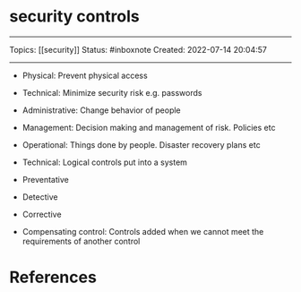 # security controls
---
Topics: [[security]]
Status: #inboxnote
Created: 2022-07-14 20:04:57

---

- Physical: Prevent physical access
- Technical: Minimize security risk e.g. passwords
- Administrative: Change behavior of people

- Management: Decision making and management of risk. Policies etc
- Operational: Things done by people. Disaster recovery plans etc
- Technical: Logical controls put into a system

- Preventative
- Detective
- Corrective

- Compensating control: Controls added when we cannot meet the requirements of another control

# References
